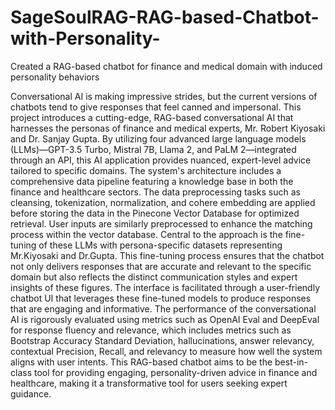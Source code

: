 # SageSoulRAG-RAG-based-Chatbot-with-Personality-
Created a RAG-based chatbot for finance and medical domain with induced personality behaviors 

Conversational AI is making impressive strides, but the current versions of chatbots tend to give responses that feel canned and impersonal. This project introduces a cutting-edge, RAG-based conversational AI that harnesses the personas of finance and medical experts, Mr. Robert Kiyosaki and Dr. Sanjay Gupta. By utilizing four advanced large language models (LLMs)—GPT-3.5 Turbo, Mistral 7B, Llama 2, and PaLM 2—integrated through an API, this AI application provides nuanced, expert-level advice tailored to specific domains. The system's architecture includes a comprehensive data pipeline featuring a knowledge base in both the finance and healthcare sectors. The data preprocessing tasks such as cleansing, tokenization, normalization, and cohere embedding are applied before storing the data in the Pinecone Vector Database for optimized retrieval. User inputs are similarly preprocessed to enhance the matching process within the vector database. Central to the approach is the fine-tuning of these LLMs with persona-specific datasets representing Mr.Kiyosaki and Dr.Gupta. This fine-tuning process ensures that the chatbot not only delivers responses that are accurate and relevant to the specific domain but also reflects the distinct communication styles and expert insights of these figures. The interface is facilitated through a user-friendly chatbot UI that leverages these fine-tuned models to produce responses that are engaging and informative. The performance of the conversational AI is rigorously evaluated using metrics such as OpenAI Eval and DeepEval for response fluency and relevance, which includes metrics such as Bootstrap Accuracy Standard Deviation, hallucinations, answer relevancy, contextual Precision, Recall, and relevancy to measure how well the system aligns with user intents. This RAG-based chatbot aims to be the best-in-class tool for providing engaging, personality-driven advice in finance and healthcare, making it a transformative tool for users seeking expert guidance.
